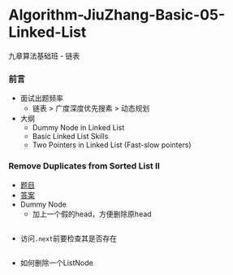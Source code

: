 # Algorithm-JiuZhang-Basic-05-Linked-List
九章算法基础班 - 链表

### 前言

- 面试出题频率
  - 链表 > 广度深度优先搜素 > 动态规划
- 大纲
  - Dummy Node in Linked List
  - Basic Linked List Skills
  - Two Pointers in Linked List (Fast-slow pointers)

### Remove Duplicates from Sorted List II

- [题目](http://www.lintcode.com/problem/remove-duplicates-from-sorted-list-ii/)
- [答案](http://www.jiuzhang.com/solutions/remove-duplicates-from-sorted-list-ii/)
- Dummy Node
  - 加上一个假的head，方便删除原head
  
```cpp

```

- 访问`.next`前要检查其是否存在
```cpp

```

- 如何删除一个ListNode
